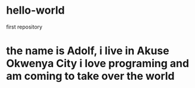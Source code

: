 # hello-world
first repository
<H1> the name is Adolf, i live in Akuse Okwenya City
  i love programing and am coming to take over the world
